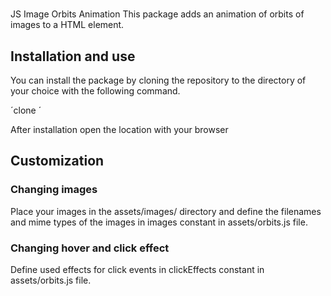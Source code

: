 # 
JS Image Orbits Animation
This package adds an animation of orbits of images to a HTML element.

## Installation and use

You can install the package by cloning the repository to the directory of your choice with the following command.

´clone ´

After installation open the location with your browser

## Customization

### Changing images

Place your images in the assets/images/ directory and define the filenames and mime types of the images in images constant in assets/orbits.js file.

### Changing hover and click effect

Define used effects for click events in clickEffects constant in assets/orbits.js file.